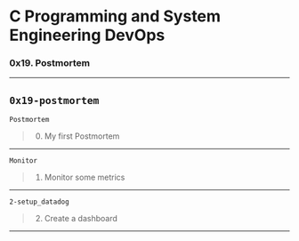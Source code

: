 # C Programming and System Engineering DevOps
### 0x19. Postmortem
---
`0x19-postmortem`
---
`Postmortem`
> 0. My first Postmortem
---
`Monitor`
> 1. Monitor some metrics
---
`2-setup_datadog`
> 2. Create a dashboard
---
